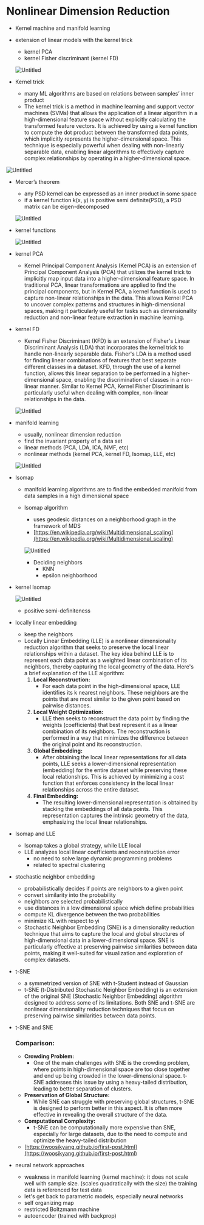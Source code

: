 # Nonlinear Dimension Reduction

- Kernel machine and manifold learning
- extension of linear models with the kernel trick
    - kernel PCA
    - kernel Fisher discriminant (kernel FD)
    
    ![Untitled](Nonlinear%20Dimension%20Reduction%20fb021271c6994407a0e19a3f2d704658/Untitled.png)
    
- Kernel trick
    - many ML algorithms are based on relations between samples’ inner product
    - The kernel trick is a method in machine learning and support vector machines (SVMs) that allows the application of a linear algorithm in a high-dimensional feature space without explicitly calculating the transformed feature vectors. It is achieved by using a kernel function to compute the dot product between the transformed data points, which implicitly represents the higher-dimensional space. This technique is especially powerful when dealing with non-linearly separable data, enabling linear algorithms to effectively capture complex relationships by operating in a higher-dimensional space.

![Untitled](Nonlinear%20Dimension%20Reduction%20fb021271c6994407a0e19a3f2d704658/Untitled%201.png)

- Mercer’s theorem
    - any PSD kernel can be expressed as an inner product in some space
    - if a kernel function k(x, y) is positive semi definite(PSD), a PSD matrix can be eigen-decomposed
    
    ![Untitled](Nonlinear%20Dimension%20Reduction%20fb021271c6994407a0e19a3f2d704658/Untitled%202.png)
    
- kernel functions
    
    ![Untitled](Nonlinear%20Dimension%20Reduction%20fb021271c6994407a0e19a3f2d704658/Untitled%203.png)
    
- kernel PCA
    - Kernel Principal Component Analysis (Kernel PCA) is an extension of Principal Component Analysis (PCA) that utilizes the kernel trick to implicitly map input data into a higher-dimensional feature space. In traditional PCA, linear transformations are applied to find the principal components, but in Kernel PCA, a kernel function is used to capture non-linear relationships in the data. This allows Kernel PCA to uncover complex patterns and structures in high-dimensional spaces, making it particularly useful for tasks such as dimensionality reduction and non-linear feature extraction in machine learning.
- kernel FD
    - Kernel Fisher Discriminant (KFD) is an extension of Fisher's Linear Discriminant Analysis (LDA) that incorporates the kernel trick to handle non-linearly separable data. Fisher's LDA is a method used for finding linear combinations of features that best separate different classes in a dataset. KFD, through the use of a kernel function, allows this linear separation to be performed in a higher-dimensional space, enabling the discrimination of classes in a non-linear manner. Similar to Kernel PCA, Kernel Fisher Discriminant is particularly useful when dealing with complex, non-linear relationships in the data.
    
    ![Untitled](Nonlinear%20Dimension%20Reduction%20fb021271c6994407a0e19a3f2d704658/Untitled%204.png)
    
- manifold learning
    - usually, nonlinear dimension reduction
    - find the invariant property of a data set
    - linear methods (PCA, LDA, ICA, NMF, etc)
    - nonlinear methods (kernel PCA, kernel FD, Isomap, LLE, etc)
    
    ![Untitled](Nonlinear%20Dimension%20Reduction%20fb021271c6994407a0e19a3f2d704658/Untitled%205.png)
    
- Isomap
    - manifold learning algorithms are to find the embedded manifold from data samples in a high dimensional space
    - Isomap algorithm
        - uses geodesic distances on a neighborhood graph in the framework of MDS
        - [https://en.wikipedia.org/wiki/Multidimensional_scaling](https://en.wikipedia.org/wiki/Multidimensional_scaling)
        
        ![Untitled](Nonlinear%20Dimension%20Reduction%20fb021271c6994407a0e19a3f2d704658/Untitled%206.png)
        
        - Deciding neighbors
            - KNN
            - epsilon neighborhood
- kernel Isomap
    
    ![Untitled](Nonlinear%20Dimension%20Reduction%20fb021271c6994407a0e19a3f2d704658/Untitled%207.png)
    
    - positive semi-definiteness
- locally linear embedding
    - keep the neighbors
    - Locally Linear Embedding (LLE) is a nonlinear dimensionality reduction algorithm that seeks to preserve the local linear relationships within a dataset. The key idea behind LLE is to represent each data point as a weighted linear combination of its neighbors, thereby capturing the local geometry of the data. Here's a brief explanation of the LLE algorithm:
        1. **Local Reconstruction:**
            - For each data point in the high-dimensional space, LLE identifies its k nearest neighbors. These neighbors are the points that are most similar to the given point based on pairwise distances.
        2. **Local Weight Optimization:**
            - LLE then seeks to reconstruct the data point by finding the weights (coefficients) that best represent it as a linear combination of its neighbors. The reconstruction is performed in a way that minimizes the difference between the original point and its reconstruction.
        3. **Global Embedding:**
            - After obtaining the local linear representations for all data points, LLE seeks a lower-dimensional representation (embedding) for the entire dataset while preserving these local relationships. This is achieved by minimizing a cost function that enforces consistency in the local linear relationships across the entire dataset.
        4. **Final Embedding:**
            - The resulting lower-dimensional representation is obtained by stacking the embeddings of all data points. This representation captures the intrinsic geometry of the data, emphasizing the local linear relationships.
- Isomap and LLE
    - Isomap takes a global strategy, while LLE local
    - LLE analyzes local linear coefficients and reconstruction error
        - no need to solve large dynamic programming problems
        - related to spectral clustering
- stochastic neighbor embedding
    - probabilistically decides if points are neighbors to a given point
    - convert similarity into the probability
    - neighbors are selected probabilistically
    - use distances in a low dimensional space which define probabilities
    - compute KL divergence between the two probabilities
    - minimize KL with respect to yi
    - Stochastic Neighbor Embedding (SNE) is a dimensionality reduction technique that aims to capture the local and global structures of high-dimensional data in a lower-dimensional space. SNE is particularly effective at preserving pairwise similarities between data points, making it well-suited for visualization and exploration of complex datasets.
- t-SNE
    - a symmetrized version of SNE with t-Student instead of Gaussian
    - t-SNE (t-Distributed Stochastic Neighbor Embedding) is an extension of the original SNE (Stochastic Neighbor Embedding) algorithm designed to address some of its limitations. Both SNE and t-SNE are nonlinear dimensionality reduction techniques that focus on preserving pairwise similarities between data points.
- t-SNE and SNE
    
    ### Comparison:
    
    - **Crowding Problem:**
        - One of the main challenges with SNE is the crowding problem, where points in high-dimensional space are too close together and end up being crowded in the lower-dimensional space. t-SNE addresses this issue by using a heavy-tailed distribution, leading to better separation of clusters.
    - **Preservation of Global Structure:**
        - While SNE can struggle with preserving global structures, t-SNE is designed to perform better in this aspect. It is often more effective in revealing the overall structure of the data.
    - **Computational Complexity:**
        - t-SNE can be computationally more expensive than SNE, especially for large datasets, due to the need to compute and optimize the heavy-tailed distribution
    - [https://woosikyang.github.io/first-post.html](https://woosikyang.github.io/first-post.html)
- neural network approaches
    - weakness in manifold learning (kernel machine): it does not scale well with sample size. (scales quadratically with the size) the training data is referenced for test data
    - let's get back to parametric models, especially neural networks
    - self organizing map
    - restricted Boltzmann machine
    - autoencoder (trained with backprop)